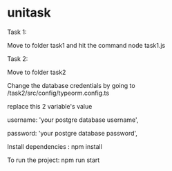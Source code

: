 # unitask


Task 1:

Move to folder task1 and hit the command node task1.js



Task 2:

Move to folder task2


Change the database credentials by going to /task2/src/config/typeorm.config.ts

replace this 2 variable's value

username: 'your postgre database username',

password: 'your postgre database password',

    
Install dependencies : npm install

To run the project: npm run start
